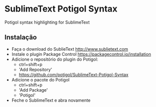 # SublimeText Potigol Syntax

Potigol syntax highlighting for SublimeText

## Instalação
 - Faça o download do SublieText http://www.sublietext.com
 - Instale o plugin Package Control https://packagecontrol.io/installation
 - Adicione o repositório do plugin do Potigol:
   - ctrl+shift+p
   - 'Add Repository'
   - https://github.com/potigol/SublimeText-Potigol-Syntax
 - Adicione o pacote do Potigol
   - ctrl+shift+p
   - 'Add Package'
   - 'Potigol'
 - Feche o SublimeText e abra novamente
